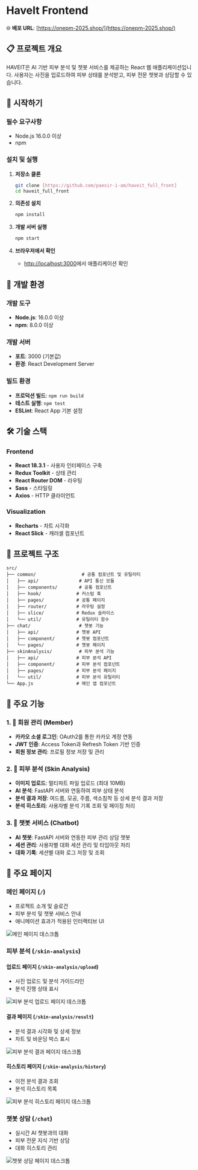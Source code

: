 # HaveIt Frontend

🌐 **배포 URL**: [https://onepm-2025.shop/](https://onepm-2025.shop/)

## 📋 프로젝트 개요

HAVEIT은 AI 기반 피부 분석 및 챗봇 서비스를 제공하는 React 웹 애플리케이션입니다. 사용자는 사진을 업로드하여 피부 상태를 분석받고, 피부 전문 챗봇과 상담할 수 있습니다.

## 🚀 시작하기

### 필수 요구사항
- Node.js 16.0.0 이상
- npm

### 설치 및 실행

1. **저장소 클론**
   ```bash
   git clone [https://github.com/paesir-i-am/haveit_full_front]
   cd haveit_full_front
   ```

2. **의존성 설치**
   ```bash
   npm install
   ```

3. **개발 서버 실행**
   ```bash
   npm start
   ```

4. **브라우저에서 확인**
   - [http://localhost:3000](http://localhost:3000)에서 애플리케이션 확인

## 📝 개발 환경

### 개발 도구
- **Node.js**: 16.0.0 이상
- **npm**: 8.0.0 이상

### 개발 서버
- **포트**: 3000 (기본값)
- **환경**: React Development Server

### 빌드 환경
- **프로덕션 빌드**: `npm run build`
- **테스트 실행**: `npm test`
- **ESLint**: React App 기본 설정

## 🛠 기술 스택

### Frontend
- **React 18.3.1** - 사용자 인터페이스 구축
- **Redux Toolkit** - 상태 관리
- **React Router DOM** - 라우팅
- **Sass** - 스타일링
- **Axios** - HTTP 클라이언트

### Visualization
- **Recharts** - 차트 시각화
- **React Slick** - 캐러셀 컴포넌트

## 📁 프로젝트 구조

```
src/
├── common/                 # 공통 컴포넌트 및 유틸리티
│   ├── api/               # API 통신 모듈
│   ├── components/        # 공통 컴포넌트
│   ├── hook/             # 커스텀 훅
│   ├── pages/            # 공통 페이지
│   ├── router/           # 라우팅 설정
│   ├── slice/            # Redux 슬라이스
│   └── util/             # 유틸리티 함수
├── chat/                  # 챗봇 기능
│   ├── api/              # 챗봇 API
│   ├── component/        # 챗봇 컴포넌트
│   └── pages/            # 챗봇 페이지
├── skinAnalysis/          # 피부 분석 기능
│   ├── api/              # 피부 분석 API
│   ├── component/        # 피부 분석 컴포넌트
│   ├── pages/            # 피부 분석 페이지
│   └── util/             # 피부 분석 유틸리티
└── App.js                # 메인 앱 컴포넌트
```

## 🚀 주요 기능

### 1. 🔐 회원 관리 (Member)
- **카카오 소셜 로그인**: OAuth2를 통한 카카오 계정 연동
- **JWT 인증**: Access Token과 Refresh Token 기반 인증
- **회원 정보 관리**: 프로필 정보 저장 및 관리

### 2. 📸 피부 분석 (Skin Analysis)
- **이미지 업로드**: 멀티파트 파일 업로드 (최대 10MB)
- **AI 분석**: FastAPI 서버와 연동하여 피부 상태 분석
- **분석 결과 저장**: 여드름, 모공, 주름, 색소침착 등 상세 분석 결과 저장
- **분석 히스토리**: 사용자별 분석 기록 조회 및 페이징 처리

### 3. 💬 챗봇 서비스 (Chatbot)
- **AI 챗봇**: FastAPI 서버와 연동한 피부 관리 상담 챗봇
- **세션 관리**: 사용자별 대화 세션 관리 및 타임아웃 처리
- **대화 기록**: 세션별 대화 로그 저장 및 조회

## 📱 주요 페이지

### 메인 페이지 (`/`)
- 프로젝트 소개 및 슬로건
- 피부 분석 및 챗봇 서비스 안내
- 애니메이션 효과가 적용된 인터랙티브 UI

![메인 페이지 데스크톱](./images/main-page-desktop.jpg)

### 피부 분석 (`/skin-analysis`)

#### 업로드 페이지 (`/skin-analysis/upload`)
- 사진 업로드 및 분석 가이드라인
- 분석 진행 상태 표시

![피부 분석 업로드 페이지 데스크톱](./images/skin-analysis-upload-desktop.jpg)

#### 결과 페이지 (`/skin-analysis/result`)
- 분석 결과 시각화 및 상세 정보
- 차트 및 바운딩 박스 표시

![피부 분석 결과 페이지 데스크톱](./images/skin-analysis-result-desktop.jpg)

#### 히스토리 페이지 (`/skin-analysis/history`)
- 이전 분석 결과 조회
- 분석 히스토리 목록

![피부 분석 히스토리 페이지 데스크톱](./images/skin-analysis-history-desktop.jpg)

### 챗봇 상담 (`/chat`)
- 실시간 AI 챗봇과의 대화
- 피부 전문 지식 기반 상담
- 대화 히스토리 관리

![챗봇 상담 페이지 데스크톱](./images/chatbot-page-desktop.jpg)
